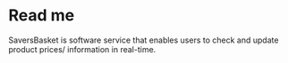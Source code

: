# Read me
SaversBasket is software service that enables users to check and update product prices/ information in real-time.
